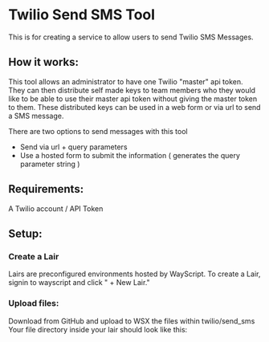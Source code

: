 # Twilio Send SMS Tool
This is for creating a service to allow users to send Twilio SMS Messages.

## How it works:
This tool allows an administrator to have one Twilio "master" api token.
They can then distribute self made keys to team members who they would like to be able to use their master api token without giving the master token to them.
These distributed keys can be used in a web form or via url to send a SMS message.

There are two options to send messages with this tool
<ul>
<li>Send via url + query parameters</li>
<li>Use a hosted form to submit the information ( generates the query parameter string )</li>
</ul>

## Requirements:
A Twilio account / API Token

## Setup:
### Create a Lair
Lairs are preconfigured environments hosted by WayScript. To create a Lair, signin to wayscript and click " + New Lair."

### Upload files:
Download from GitHub and upload to WSX the files within twilio/send_sms
Your file directory inside your lair should look like this:
